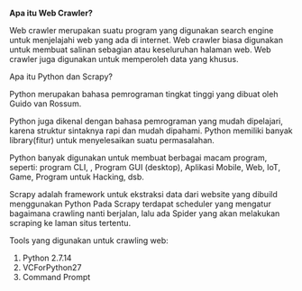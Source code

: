 <b>Apa itu Web Crawler?</b>

Web crawler merupakan suatu program yang digunakan search engine untuk menjelajahi web yang ada di internet. Web crawler biasa digunakan untuk membuat salinan sebagian atau keseluruhan halaman web. Web crawler juga digunakan untuk memperoleh data yang khusus.



Apa itu Python dan Scrapy?

Python merupakan bahasa pemrograman tingkat tinggi yang dibuat oleh Guido van Rossum.

Python juga dikenal dengan bahasa pemrograman yang mudah dipelajari, karena struktur sintaknya rapi dan mudah dipahami. Python memiliki banyak library(fitur) untuk menyelesaikan suatu permasalahan.

Python banyak digunakan untuk membuat berbagai macam program, seperti: program CLI, , Program GUI (desktop), Aplikasi Mobile, Web, IoT, Game, Program untuk Hacking, dsb.

Scrapy adalah framework untuk ekstraksi data dari website yang dibuild menggunakan Python Pada Scrapy terdapat scheduler yang mengatur bagaimana crawling nanti berjalan, lalu ada Spider yang akan melakukan scraping ke laman situs tertentu.



Tools yang digunakan untuk crawling web:

1. Python 2.7.14
2. VCForPython27
3. Command Prompt
